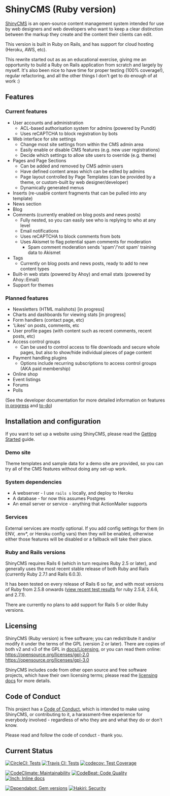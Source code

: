 # ShinyCMS (Ruby version)

[ShinyCMS](https://shinycms.org/) is an open-source content management system
intended for use by web designers and web developers who want to keep a clear
distinction between the markup they create and the content their clients can
edit.

This version is built in Ruby on Rails, and has support for cloud hosting
(Heroku, AWS, etc).

This rewrite started out as as an educational exercise, giving me an opportunity
to build a Ruby on Rails application from scratch and largely by myself. It's
also been nice to have time for proper testing (100% coverage!), regular
refactoring, and all the other things I don't get to do enough of at work :)


## Features

### Current features

* User accounts and administration
  * ACL-based authorisation system for admins (powered by Pundit)
  * Uses reCAPTCHA to block registration by bots
* Web interface for site settings
  * Change most site settings from within the CMS admin area
  * Easily enable or disable CMS features (e.g. new user registrations)
  * Decide which settings to allow site users to override (e.g. theme)
* Pages and Page Sections
  * Can be added and removed by CMS admin users
  * Have defined content areas which can be edited by admins
  * Page layout controlled by Page Templates (can be provided by a theme,
    or custom-built by web designer/developer)
  * Dynamically generated menus
* Inserts (re-usable content fragments that can be pulled into any template)
* News section
* Blog
* Comments (currently enabled on blog posts and news posts)
  * Fully nested, so you can easily see who is replying to who at any level
  * Email notifications
  * Uses reCAPTCHA to block comments from bots
  * Uses Akismet to flag potential spam comments for moderation
    * Spam comment moderation sends 'spam'/'not spam' training data to Akismet
* Tags
  * Currently on blog posts and news posts, ready to add to new content types
* Built-in web stats (powered by Ahoy) and email stats (powered by Ahoy::Email)
* Support for themes

### Planned features

* Newsletters (HTML mailshots) [in progress]
* Charts and dashboards for viewing stats [in progress]
* Form handlers (contact page, etc)
* 'Likes' on posts, comments, etc
* User profile pages (with content such as recent comments, recent posts, etc)
* Access control groups
  * Can be used to control access to file downloads and secure whole pages,
    but also to show/hide individual pieces of page content
* Payment handling plugins
  * Options include recurring subscriptions to access control groups (AKA paid membership)
* Online shop
* Event listings
* Forums
* Polls

(See the developer documentation for more detailed information on features
[in progress](docs/Developer/Progress.md) and [to-do](docs/Developer/TODO.md))


## Installation and configuration

If you want to set up a website using ShinyCMS, please read the
[Getting Started](docs/Getting-Started.md) guide.

### Demo site

Theme templates and sample data for a demo site are provided, so you can try
all of the CMS features without doing any set-up work.

### System dependencies

* A webserver - I use `rails s` locally, and deploy to Heroku
* A database - for now this assumes Postgres
* An email server or service - anything that ActionMailer supports

### Services

External services are mostly optional. If you add config settings for them
(in ENV, .env*, or Heroku config vars) then they will be enabled, otherwise
either those features will be disabled or a fallback will take their place.

### Ruby and Rails versions

ShinyCMS requires Rails 6 (which in turn requires Ruby 2.5 or later), and
generally uses the most recent stable release of both Ruby and Rails
(currently Ruby 2.7.1 and Rails 6.0.3).

It has been tested on every release of Rails 6 so far, and with most versions
of Ruby from 2.5.8 onwards ([view recent test results][test results] for ruby
2.5.8, 2.6.6, and 2.7.1).

[Test results]: https://travis-ci.org/github/denny/ShinyCMS-ruby/builds/695548431

There are currently no plans to add support for Rails 5 or older Ruby versions.


## Licensing

ShinyCMS (Ruby version) is free software; you can redistribute it and/or modify
it under the terms of the GPL (version 2 or later). There are copies of both v2
and v3 of the GPL in [docs/Licensing](docs/Licensing/index.md), or you can read
them online:  
https://opensource.org/licenses/gpl-2.0  
https://opensource.org/licenses/gpl-3.0

ShinyCMS includes code from other open source and free software projects, which
have their own licensing terms; please read the
[licensing docs](docs/Licensing/index.md) for more details.


## Code of Conduct

This project has a [Code of Conduct](docs/code-of-conduct.md), which is intended
to make using ShinyCMS, or contributing to it, a harassment-free experience for
everybody involved - regardless of who they are and what they do or don't know.

Please read and follow the code of conduct - thank you.


## Current Status

[![CircleCI: Tests](https://circleci.com/gh/denny/ShinyCMS-ruby.svg?style=svg&circle-token=5d3c249b624bd720b7481eb606893737ba65a0ce)](https://circleci.com/gh/denny/ShinyCMS-ruby)  [![Travis CI: Tests](https://travis-ci.org/denny/ShinyCMS-ruby.svg?branch=master)](https://travis-ci.org/denny/ShinyCMS-ruby)  [![codecov: Test Coverage](https://codecov.io/gh/denny/ShinyCMS-ruby/branch/master/graph/badge.svg?token=Pm6x6VcQ81)](https://codecov.io/gh/denny/ShinyCMS-ruby)

[![CodeClimate: Maintainability](https://api.codeclimate.com/v1/badges/944f9f96599145fdea77/maintainability)](https://codeclimate.com/github/denny/ShinyCMS-ruby/maintainability)  [![CodeBeat: Code Quality](https://codebeat.co/badges/cbd8fc61-241a-4701-9716-d4264cb6d9d9)](https://codebeat.co/projects/github-com-denny-shinycms-ruby-master)  [![Inch: Inline docs](http://inch-ci.org/github/denny/ShinyCMS-ruby.svg?branch=master)](http://inch-ci.org/github/denny/ShinyCMS-ruby)

[![Dependabot: Gem versions](https://api.dependabot.com/badges/status?host=github&repo=denny/ShinyCMS-ruby)](https://dependabot.com)  [![Hakiri: Security](https://hakiri.io/github/denny/ShinyCMS-ruby/master.svg)](https://hakiri.io/github/denny/ShinyCMS-ruby/master)
